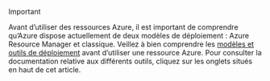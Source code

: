 > [!IMPORTANT]
> Avant d’utiliser des ressources Azure, il est important de comprendre qu’Azure dispose actuellement de deux modèles de déploiement : Azure Resource Manager et classique. Veillez à bien comprendre les [modèles et outils de déploiement](../articles/azure-classic-rm.md) avant d’utiliser une ressource Azure. Pour consulter la documentation relative aux différents outils, cliquez sur les onglets situés en haut de cet article.
